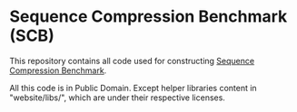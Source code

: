 # Sequence Compression Benchmark (SCB)

This repository contains all code used for constructing
[Sequence Compression Benchmark](http://kirr.dyndns.org/sequence-compression-benchmark/).

All this code is in Public Domain.
Except helper libraries content in "website/libs/", which are under their respective licenses.
